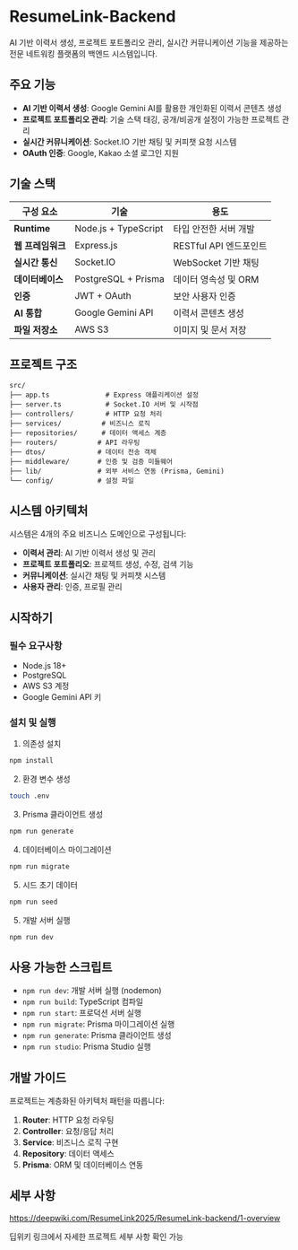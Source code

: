 # ResumeLink-Backend

AI 기반 이력서 생성, 프로젝트 포트폴리오 관리, 실시간 커뮤니케이션 기능을 제공하는 전문 네트워킹 플랫폼의 백엔드 시스템입니다.

## 주요 기능

- **AI 기반 이력서 생성**: Google Gemini AI를 활용한 개인화된 이력서 콘텐츠 생성
- **프로젝트 포트폴리오 관리**: 기술 스택 태깅, 공개/비공개 설정이 가능한 프로젝트 관리
- **실시간 커뮤니케이션**: Socket.IO 기반 채팅 및 커피챗 요청 시스템
- **OAuth 인증**: Google, Kakao 소셜 로그인 지원

## 기술 스택

| 구성 요소 | 기술 | 용도 |
|-----------|------|------|
| **Runtime** | Node.js + TypeScript | 타입 안전한 서버 개발 |
| **웹 프레임워크** | Express.js | RESTful API 엔드포인트 |
| **실시간 통신** | Socket.IO | WebSocket 기반 채팅 |
| **데이터베이스** | PostgreSQL + Prisma | 데이터 영속성 및 ORM |
| **인증** | JWT + OAuth | 보안 사용자 인증 |
| **AI 통합** | Google Gemini API | 이력서 콘텐츠 생성 |
| **파일 저장소** | AWS S3 | 이미지 및 문서 저장 |

## 프로젝트 구조

```
src/
├── app.ts              # Express 애플리케이션 설정
├── server.ts           # Socket.IO 서버 및 시작점
├── controllers/        # HTTP 요청 처리
├── services/          # 비즈니스 로직
├── repositories/      # 데이터 액세스 계층
├── routers/          # API 라우팅
├── dtos/             # 데이터 전송 객체
├── middleware/       # 인증 및 검증 미들웨어
├── lib/              # 외부 서비스 연동 (Prisma, Gemini)
└── config/           # 설정 파일
```

## 시스템 아키텍처

시스템은 4개의 주요 비즈니스 도메인으로 구성됩니다:

- **이력서 관리**: AI 기반 이력서 생성 및 관리
- **프로젝트 포트폴리오**: 프로젝트 생성, 수정, 검색 기능
- **커뮤니케이션**: 실시간 채팅 및 커피챗 시스템
- **사용자 관리**: 인증, 프로필 관리

## 시작하기

### 필수 요구사항

- Node.js 18+
- PostgreSQL
- AWS S3 계정
- Google Gemini API 키

### 설치 및 실행

1. 의존성 설치
```bash
npm install
```

2. 환경 변수 생성
```bash
touch .env
```
3. Prisma 클라이언트 생성
```bash
npm run generate
```
4. 데이터베이스 마이그레이션
```bash
npm run migrate
```
5. 시드 초기 데이터
```bash
npm run seed
```
5. 개발 서버 실행
```bash
npm run dev
```

## 사용 가능한 스크립트

- `npm run dev`: 개발 서버 실행 (nodemon)
- `npm run build`: TypeScript 컴파일
- `npm run start`: 프로덕션 서버 실행
- `npm run migrate`: Prisma 마이그레이션 실행
- `npm run generate`: Prisma 클라이언트 생성
- `npm run studio`: Prisma Studio 실행

## 개발 가이드

프로젝트는 계층화된 아키텍처 패턴을 따릅니다:

1. **Router**: HTTP 요청 라우팅
2. **Controller**: 요청/응답 처리
3. **Service**: 비즈니스 로직 구현
4. **Repository**: 데이터 액세스
5. **Prisma**: ORM 및 데이터베이스 연동

## 세부 사항
https://deepwiki.com/ResumeLink2025/ResumeLink-backend/1-overview

딥위키 링크에서 자세한 프로젝트 세부 사항 확인 가능